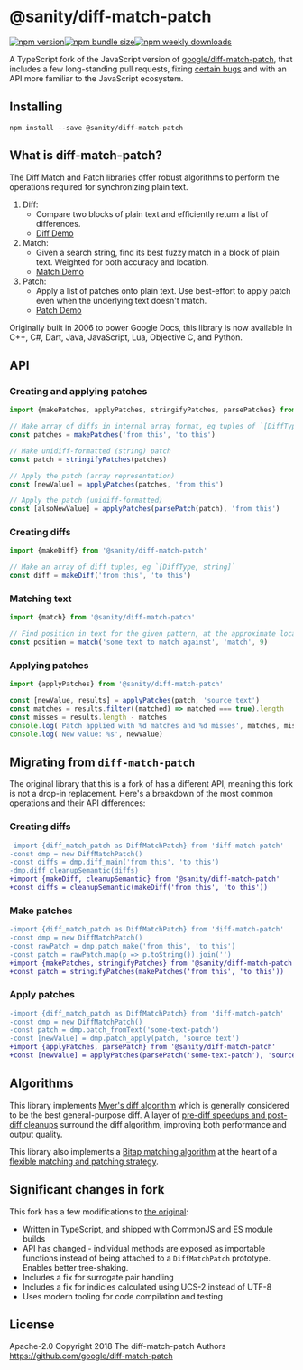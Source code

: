 # @sanity/diff-match-patch

[![npm version](https://img.shields.io/npm/v/@sanity/diff-match-patch.svg?style=flat-square)](https://www.npmjs.com/package/@sanity/diff-match-patch)[![npm bundle size](https://img.shields.io/bundlephobia/minzip/@sanity/diff-match-patch?style=flat-square)](https://bundlephobia.com/result?p=@sanity/diff-match-patch)[![npm weekly downloads](https://img.shields.io/npm/dw/@sanity/diff-match-patch.svg?style=flat-square)](https://www.npmjs.com/package/@sanity/diff-match-patch)

A TypeScript fork of the JavaScript version of [google/diff-match-patch](https://github.com/google/diff-match-patch), that includes a few long-standing pull requests, fixing [certain bugs](#significant-changes-in-fork) and with an API more familiar to the JavaScript ecosystem.

## Installing

```
npm install --save @sanity/diff-match-patch
```

## What is diff-match-patch?

The Diff Match and Patch libraries offer robust algorithms to perform the operations required for synchronizing plain text.

1. Diff:
   - Compare two blocks of plain text and efficiently return a list of differences.
   - [Diff Demo](https://neil.fraser.name/software/diff_match_patch/demos/diff.html)
2. Match:
   - Given a search string, find its best fuzzy match in a block of plain text. Weighted for both accuracy and location.
   - [Match Demo](https://neil.fraser.name/software/diff_match_patch/demos/match.html)
3. Patch:
   - Apply a list of patches onto plain text. Use best-effort to apply patch even when the underlying text doesn't match.
   - [Patch Demo](https://neil.fraser.name/software/diff_match_patch/demos/patch.html)

Originally built in 2006 to power Google Docs, this library is now available in C++, C#, Dart, Java, JavaScript, Lua, Objective C, and Python.

## API

### Creating and applying patches

```ts
import {makePatches, applyPatches, stringifyPatches, parsePatches} from '@sanity/diff-match-patch'

// Make array of diffs in internal array format, eg tuples of `[DiffType, string]`
const patches = makePatches('from this', 'to this')

// Make unidiff-formatted (string) patch
const patch = stringifyPatches(patches)

// Apply the patch (array representation)
const [newValue] = applyPatches(patches, 'from this')

// Apply the patch (unidiff-formatted)
const [alsoNewValue] = applyPatches(parsePatch(patch), 'from this')
```

### Creating diffs

```ts
import {makeDiff} from '@sanity/diff-match-patch'

// Make an array of diff tuples, eg `[DiffType, string]`
const diff = makeDiff('from this', 'to this')
```

### Matching text

```ts
import {match} from '@sanity/diff-match-patch'

// Find position in text for the given pattern, at the approximate location given
const position = match('some text to match against', 'match', 9)
```

### Applying patches

```ts
import {applyPatches} from '@sanity/diff-match-patch'

const [newValue, results] = applyPatches(patch, 'source text')
const matches = results.filter((matched) => matched === true).length
const misses = results.length - matches
console.log('Patch applied with %d matches and %d misses', matches, misses)
console.log('New value: %s', newValue)
```

## Migrating from `diff-match-patch`

The original library that this is a fork of has a different API, meaning this fork is not a drop-in replacement. Here's a breakdown of the most common operations and their API differences:

### Creating diffs

```diff
-import {diff_match_patch as DiffMatchPatch} from 'diff-match-patch'
-const dmp = new DiffMatchPatch()
-const diffs = dmp.diff_main('from this', 'to this')
-dmp.diff_cleanupSemantic(diffs)
+import {makeDiff, cleanupSemantic} from '@sanity/diff-match-patch'
+const diffs = cleanupSemantic(makeDiff('from this', 'to this'))
```

### Make patches

```diff
-import {diff_match_patch as DiffMatchPatch} from 'diff-match-patch'
-const dmp = new DiffMatchPatch()
-const rawPatch = dmp.patch_make('from this', 'to this')
-const patch = rawPatch.map(p => p.toString()).join('')
+import {makePatches, stringifyPatches} from '@sanity/diff-match-patch'
+const patch = stringifyPatches(makePatches('from this', 'to this'))
```

### Apply patches

```diff
-import {diff_match_patch as DiffMatchPatch} from 'diff-match-patch'
-const dmp = new DiffMatchPatch()
-const patch = dmp.patch_fromText('some-text-patch')
-const [newValue] = dmp.patch_apply(patch, 'source text')
+import {applyPatches, parsePatch} from '@sanity/diff-match-patch'
+const [newValue] = applyPatches(parsePatch('some-text-patch'), 'source text')
```

## Algorithms

This library implements [Myer's diff algorithm](https://neil.fraser.name/writing/diff/myers.pdf) which is generally considered to be the best general-purpose diff. A layer of [pre-diff speedups and post-diff cleanups](https://neil.fraser.name/writing/diff/) surround the diff algorithm, improving both performance and output quality.

This library also implements a [Bitap matching algorithm](https://neil.fraser.name/writing/patch/bitap.ps) at the heart of a [flexible matching and patching strategy](https://neil.fraser.name/writing/patch/).

## Significant changes in fork

This fork has a few modifications to [the original](https://github.com/google/diff-match-patch):

- Written in TypeScript, and shipped with CommonJS and ES module builds
- API has changed - individual methods are exposed as importable functions instead of being attached to a `DiffMatchPatch` prototype. Enables better tree-shaking.
- Includes a fix for surrogate pair handling
- Includes a fix for indicies calculated using UCS-2 instead of UTF-8
- Uses modern tooling for code compilation and testing

## License

Apache-2.0
Copyright 2018 The diff-match-patch Authors
https://github.com/google/diff-match-patch
